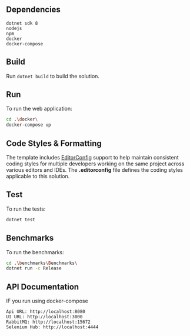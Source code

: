 ## Dependencies
```
dotnet sdk 8
nodejs
npm
docker
docker-compose
```
## Build

Run `dotnet build` to build the solution.

## Run

To run the web application:

```bash
cd .\docker\
docker-compose up
```

## Code Styles & Formatting

The template includes [EditorConfig](https://editorconfig.org/) support to help maintain consistent coding styles for multiple developers working on the same project across various editors and IDEs. The **.editorconfig** file defines the coding styles applicable to this solution.

## Test

To run the tests:
```bash
dotnet test
```

## Benchmarks

To run the benchmarks:
```bash
cd .\benchmarks\Benchmarks\
dotnet run -c Release
```

## API Documentation
IF you run using docker-compose
```
Api URL: http://localhost:8080
UI URL: http://localhost:3000
RabbitMQ: http://localhost:15672
Selenium Hub: http://localhost:4444
```
